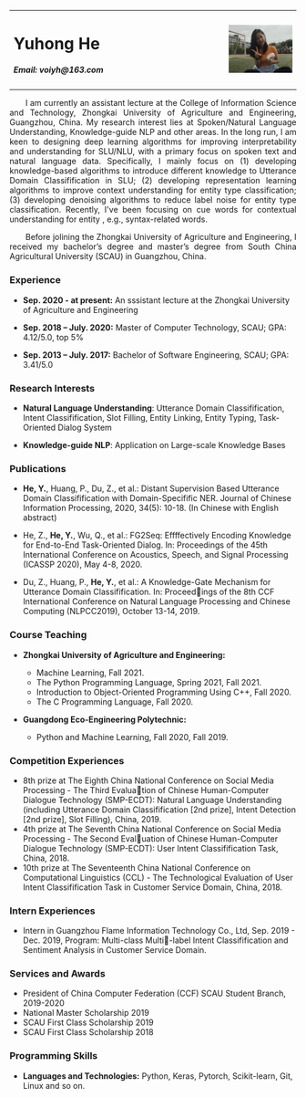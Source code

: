

<style>
  table div p{font-size=20pt;}
	div p{
    		text-indent: 2em;
  }
</style>
<table border="0" class="info">
  <tr>
    <td width="75%">
      <h1>Yuhong He</h1>
      <div>
        <h5>Email: voiyh@163.com</h5>
      </div>
    </td>
    <td width="25%">
      <img src="./hyhong.jpg" width="100%">
    </td>
  </tr>
</table>
  <div align="justify"> 
    <p>I am currently an assistant lecture at the College of Information Science and Technology, Zhongkai University of Agriculture and Engineering, Guangzhou, China. My research interest lies at Spoken/Natural Language Understanding, Knowledge-guide NLP and other areas.  In the long run, I am keen to designing deep learning algorithms for improving interpretability and understanding for SLU/NLU, with a primary focus on spoken text and natural language data. Specifically, I mainly focus on (1) developing knowledge-based algorithms to introduce different knowledge to Utterance Domain Classifification in SLU; (2) developing representation learning algorithms to improve context understanding for entity type classification; (3)  developing denoising algorithms to reduce label noise for entity type classification. Recently, I've been focusing on cue words for contextual understanding for entity , e.g., syntax-related words.</p>
       <p>Before jolining the Zhongkai University of Agriculture and Engineering, I received my bachelor’s degree and master’s degree from South China Agricultural University (SCAU) in Guangzhou, China.</p></div>



### Experience

- **Sep. 2020 - at present:** An sssistant lecture at  the Zhongkai University of Agriculture and Engineering

- **Sep. 2018 – July. 2020:** Master of Computer Technology, SCAU; GPA: 4.12/5.0, top 5%

- **Sep. 2013 – July. 2017:** Bachelor of Software Engineering, SCAU; GPA: 3.41/5.0

  

### Research Interests

- **Natural Language Understanding**: Utterance Domain Classifification, Intent Classifification, Slot Filling, Entity Linking, Entity Typing, Task-Oriented Dialog System

- **Knowledge-guide NLP**: Application on Large-scale Knowledge Bases

  

### **Publications**

- **He, Y.**, Huang, P., Du, Z., et al.: Distant Supervision Based Utterance Domain Classifification with Domain-Specifific NER. Journal of Chinese Information Processing, 2020, 34(5): 10-18. (In Chinese with English abstract)

- He, Z., **He, Y.**, Wu, Q., et al.: FG2Seq: Effffectively Encoding Knowledge for End-to-End Task-Oriented Dialog. In: Proceedings of the 45th International Conference on Acoustics, Speech, and Signal Processing (ICASSP 2020), May 4-8, 2020.

- Du, Z., Huang, P., **He, Y.**, et al.: A Knowledge-Gate Mechanism for Utterance Domain Classifification. In: Proceedings of the 8th CCF International Conference on Natural Language Processing and Chinese Computing (NLPCC2019), October 13-14, 2019.

  

### **Course Teaching**

- **Zhongkai University of Agriculture and Engineering:**
  - Machine Learning, Fall 2021.
  - The Python Programming Language, Spring 2021, Fall 2021.
  - Introduction to Object-Oriented Programming Using C++, Fall 2020.
  - The C Programming Language, Fall 2020.

- **Guangdong Eco-Engineering Polytechnic:**
  - Python and Machine Learning, Fall 2020, Fall 2019.



### **Competition Experiences**

- 8th prize at The Eighth China National Conference on Social Media Processing - The Third Evaluation of Chinese Human-Computer Dialogue Technology (SMP-ECDT): Natural Language Understanding (including Utterance Domain Classifification [2nd prize], Intent Detection [2nd prize], Slot Filling), China, 2019.
- 4th prize at The Seventh China National Conference on Social Media Processing - The Second Evaluation of Chinese Human-Computer Dialogue Technology (SMP-ECDT): User Intent Classifification Task, China, 2018.
- 10th prize at The Seventeenth China National Conference on Computational Linguistics (CCL) - The Technological Evaluation of User Intent Classifification Task in Customer Service Domain, China, 2018.



### **Intern Experiences**

-  Intern in Guangzhou Flame Information Technology Co., Ltd, Sep. 2019 - Dec. 2019, Program: Multi-class Multi-label Intent Classifification and Sentiment Analysis in Customer Service Domain.




### **Services and Awards**

- President of China Computer Federation (CCF) SCAU Student Branch, 2019-2020
- National Master Scholarship 2019
- SCAU First Class Scholarship 2019
- SCAU First Class Scholarship 2018



### **Programming Skills**

- **Languages and Technologies:** Python, Keras, Pytorch, Scikit-learn, Git, Linux and so on.

